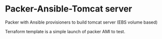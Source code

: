 # Packer-Ansible-Tomcat server
Packer with Ansible provisioners to build tomcat server (EBS volume based)

Terraform template is a simple launch of packer AMI to test.
